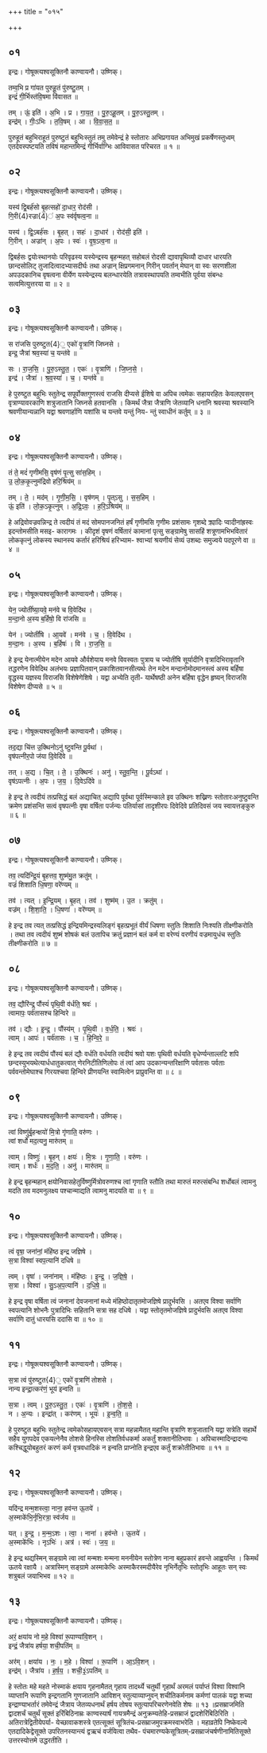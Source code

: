 +++
title = "०१५"

+++


## ०१
इन्द्रः। गोषूक्त्यश्वसूक्तिनौ काण्वायनौ। उष्णिक्।

तम्व॒भि प्र गा॑यत पुरुहू॒तं पु॑रुष्टु॒तम् ।  
इन्द्रं॑ गी॒र्भिस्त॑वि॒षमा वि॑वासत ॥

तम् । ऊं॒ इति॑ । अ॒भि । प्र । गा॒य॒त॒ । पु॒रु॒ऽहू॒तम् । पु॒रु॒ऽस्तु॒तम् ।  
इन्द्र॑म् । गीः॒ऽभिः । त॒वि॒षम् । आ । वि॒वा॒स॒त॒ ॥

पुरुहूतं बहुभिराहूतं पुरुष्टुतं बहुभिःस्तुतं तमु तमेवेन्द्रं हे स्तोतारः अभिप्रगायत अभिमुखं प्रकर्षेणस्तुध्वम् एतदेवस्पष्टयति तविषं महान्तमिन्द्रं गीर्भिर्वाग्भिः आविवासत परिचरत ॥ १ ॥

## ०२
इन्द्रः। गोषूक्त्यश्वसूक्तिनौ काण्वायनौ। उष्णिक्।

यस्य॑ द्वि॒बर्ह॑सो बृ॒हत्सहो॑ दा॒धार॒ रोद॑सी ।  
गि॒री{4}रज्रा{4}॑ अ॒पः स्व॑र्वृषत्व॒ना ॥

यस्य॑ । द्वि॒ऽबर्ह॑सः । बृ॒हत् । सहः॑ । दा॒धार॑ । रोद॑सी॒ इति॑ ।  
गि॒रीन् । अज्रा॑न् । अ॒पः । स्वः॑ । वृ॒ष॒ऽत्व॒ना ॥

द्विबर्हसः द्वयोःस्थानयोः परिवृढस्य यस्येन्द्रस्य बृहन्महत् सहोबलं रोदसी द्यावापृथिव्यौ दाधार धारयति छान्दसोलिट् तुजादित्वादभ्यासदीर्घः तथा अज्रान् क्षिप्रगमनान् गिरीन् पवर्तान् मेघान् वा स्वः सरणशीला अपउदकानिच वृषत्वना वीर्येण यस्येन्द्रस्य बलन्धारयेति तत्रावस्थापयति तम्वभीति पूर्वया संबन्धः सत्वमित्युत्तरया वा ॥ २ ॥

## ०३
इन्द्रः। गोषूक्त्यश्वसूक्तिनौ काण्वायनौ। उष्णिक्।

स रा॑जसि पुरुष्टुत{4}॒ एको॑ वृ॒त्राणि॑ जिघ्नसे ।  
इन्द्र॒ जैत्रा॑ श्रव॒स्या॑ च॒ यन्त॑वे ॥

सः । रा॒ज॒सि॒ । पु॒रु॒ऽस्तु॒त॒ । एकः॑ । वृ॒त्राणि॑ । जि॒घ्न॒से॒ ।  
इन्द्र॑ । जैत्रा॑ । श्र॒व॒स्या॑ । च॒ । यन्त॑वे ॥

हे पुरुष्टुत बहुभिः स्तुतेन्द्र सपूर्वोक्तगुणस्त्वं राजसि दीप्यसे ईशिषे वा अपिच त्वमेकः सहायरहितः केवलएवसन् वृत्राण्यावरकाणि शत्रुजातानि जिघ्नसे हतवानसि । किमर्थं जैत्रा जैत्राणि जेतव्यानि धनानि श्रवस्या श्रवस्यानि श्रवणीयान्यन्नानि यद्वा श्रवणार्हाणि यशांसि च यन्तवे यन्तुं निय- न्तुं स्वाधीनं कर्तुम् ॥ ३ ॥

## ०४
इन्द्रः। गोषूक्त्यश्वसूक्तिनौ काण्वायनौ। उष्णिक्।

तं ते॒ मदं॑ गृणीमसि॒ वृष॑णं पृ॒त्सु सा॑स॒हिम् ।  
उ॒ लो॒क॒कृ॒त्नुम॑द्रिवो हरि॒श्रिय॑म् ॥

तम् । ते॒ । मद॑म् । गृ॒णी॒म॒सि॒ । वृष॑णम् । पृ॒त्ऽसु । स॒स॒हिम् ।  
ऊं॒ इति॑ । लो॒क॒ऽकृ॒त्नुम् । अ॒द्रि॒ऽवः॒ । ह॒रि॒ऽश्रिय॑म् ॥

हे अद्रिवोवज्रवन्निन्द्र ते त्वदीयं तं मदं सोमपानजनितं हर्षं गृणीमसि गृणीमः प्रशंसामः गृशब्दे क्र्यादिः प्वादीनांह्रस्वः इदन्तोमसीति मसइ- कारागमः । कीदृशं वृषणं वर्षितारं कामानां पृत्सु सङ्ग्रामेषु सासहिं शत्रूणामभिभवितारं लोककृत्नुं लोकस्य स्थानस्य कर्तारं हरिश्रियं हरिभ्याम- श्वाभ्यां श्रयणीयं सेव्यं उशब्दः समुज्वये पदपूरणे वा ॥ ४ ॥

## ०५
इन्द्रः। गोषूक्त्यश्वसूक्तिनौ काण्वायनौ। उष्णिक्।

येन॒ ज्योतीं॑ष्या॒यवे॒ मन॑वे च वि॒वेदि॑थ ।  
म॒न्दा॒नो अ॒स्य ब॒र्हिषो॒ वि रा॑जसि ॥

येन॑ । ज्योतीं॑षि । आ॒यवे॑ । मन॑वे । च॒ । वि॒वेदि॑थ ।  
म॒न्दा॒नः । अ॒स्य । ब॒र्हिषः॑ । वि । रा॒ज॒सि॒ ॥

हे इन्द्र येनात्मीयेन मदेन आयवे और्वशेयाय मनवे विवस्वतः पुत्राय च ज्योतींषि सूर्यादीनि वृत्रादिभिरावृतानि तद्धरणेन विवेदिथ अलंभयः प्रज्ञापितवान् प्रकाशितवानसीत्यर्थः तेन मदेन मन्दानोमोदमानस्त्वं अस्य बर्हिषा वृद्धस्य यज्ञस्य विराजसि विशेषेणेशिषे । यद्वा अभ्येति तृती- यार्थेषष्ठी अनेन बर्हिषा वृद्धेन हृष्यन् विराजसि विशेषेण दीप्यसे ॥ ५ ॥

## ०६
इन्द्रः। गोषूक्त्यश्वसूक्तिनौ काण्वायनौ। उष्णिक्।

तद॒द्या चि॑त्त उ॒क्थिनोऽनु॑ ष्टुवन्ति पू॒र्वथा॑ ।  
वृष॑पत्नीर॒पो ज॑या दि॒वेदि॑वे ॥

तत् । अ॒द्य । चि॒त् । ते॒ । उ॒क्थिनः॑ । अनु॑ । स्तु॒व॒न्ति॒ । पू॒र्वऽथा॑ ।  
वृष॑ऽपत्नीः । अ॒पः । ज॒य॒ । दि॒वेऽदि॑वे ॥

हे इन्द्र ते त्वदीयं तत्प्रसिद्धं बलं अद्याचित् अद्यापि पूर्वथा पूर्वस्मिन्काले इव उक्थिनः शख्निणः स्तोतारःअनुष्टुवन्ति क्रमेण प्रशंसन्ति सत्वं वृषपत्नीः वृषा वर्षिता पर्जन्यः पतिर्यासां तादृशीरपः दिवेदिवे प्रतिदिवसं जय स्वायत्तङ्कुरु ॥ ६ ॥

## ०७
इन्द्रः। गोषूक्त्यश्वसूक्तिनौ काण्वायनौ। उष्णिक्।

तव॒ त्यदि॑न्द्रि॒यं बृ॒हत्तव॒ शुष्म॑मु॒त क्रतु॑म् ।  
वज्रं॑ शिशाति धि॒षणा॒ वरे॑ण्यम् ॥

तव॑ । त्यत् । इ॒न्द्रि॒यम् । बृ॒हत् । तव॑ । शुष्म॑म् । उ॒त । क्रतु॑म् ।  
वज्र॑म् । शि॒शा॒ति॒ । धि॒षणा॑ । वरे॑ण्यम् ॥

हे इन्द्र तव त्यत् तत्प्रसिद्धं इन्द्रियमिन्द्रस्यलिङ्गं बृहत्प्रभूतं वीर्यं धिषणा स्तुतिः शिशाति निःश्यति तीक्ष्णीकरोति । तथा तव त्वदीयं शुष्मं शोषकं बलं उतापिच क्रतुं प्रज्ञानं बलं कर्म वा वरेण्यं वरणीयं वज्रमायुधंच स्तुतिः तीक्ष्णीकरोति ॥ ७ ॥

## ०८
इन्द्रः। गोषूक्त्यश्वसूक्तिनौ काण्वायनौ। उष्णिक्।

तव॒ द्यौरि॑न्द्र॒ पौंस्यं॑ पृथि॒वी व॑र्धति॒ श्रवः॑ ।  
त्वामापः॒ पर्व॑तासश्च हिन्विरे ॥

तव॑ । द्यौः । इ॒न्द्र॒ । पौंस्य॑म् । पृ॒थि॒वी । व॒र्ध॒ति॒ । श्रवः॑ ।  
त्वाम् । आपः॑ । पर्व॑तासः । च॒ । हि॒न्वि॒रे॒ ॥

हे इन्द्र तव त्वदीयं पौंस्यं बलं द्यौः वर्धति वर्धयति त्वदीयं श्रवो यशः पृथिवी वर्धयति वृधेर्ण्यन्ताल्लटि शपि छन्दस्युभयथेत्यार्धधातुकत्वात् णेरनिटीतिणिलोपः तं त्वां आप उदकान्यन्तरिक्षाणि पर्वतासः पर्वताः पर्ववन्तोमेघाश्च गिरयश्चवा हिन्विरे प्रीणयन्ति स्वामित्वेन प्राप्रुवन्ति वा ॥ ८ ॥

## ०९
इन्द्रः। गोषूक्त्यश्वसूक्तिनौ काण्वायनौ। उष्णिक्।

त्वां विष्णु॑र्बृ॒हन्क्षयो॑ मि॒त्रो गृ॑णाति॒ वरु॑णः ।  
त्वां शर्धो॑ मद॒त्यनु॒ मारु॑तम् ॥

त्वाम् । विष्णुः॑ । बृ॒हन् । क्षयः॑ । मि॒त्रः । गृ॒णा॒ति॒ । वरु॑णः ।  
त्वाम् । शर्धः॑ । म॒द॒ति॒ । अनु॑ । मारु॑तम् ॥

हे इन्द्र बृहन्महान् क्षयोनिवासहेतुर्विष्णुर्मित्रोवरुणश्च त्वां गृणाति स्तौति तथा मारुतं मरुत्संबन्धि शर्धोबलं त्वामनु मदति तव मदमनुलक्ष्य पश्चान्माद्यति त्वामनु मादयति वा ॥ ९ ॥

## १०
इन्द्रः। गोषूक्त्यश्वसूक्तिनौ काण्वायनौ। उष्णिक्।

त्वं वृषा॒ जना॑नां॒ मंहि॑ष्ठ इन्द्र जज्ञिषे ।  
स॒त्रा विश्वा॑ स्वप॒त्यानि॑ दधिषे ॥

त्वम् । वृषा॑ । जना॑नाम् । मंहि॑ष्ठः । इ॒न्द्र॒ । ज॒ज्ञि॒षे॒ ।  
स॒त्रा । विश्वा॑ । सु॒ऽअ॒प॒त्यानि॑ । द॒धि॒षे॒ ॥

हे इन्द्र वृषा वर्षिता त्वं जनानां देवजनानां मध्ये मंहिष्ठोदातृतमोजज्ञिषे प्रादुर्भवसि । अतएव विश्वा सर्वाणि स्वपत्यानि शोभनैः पुत्रादिभिः सहितानि सत्रा सह दधिषे । यद्वा स्तोतृतमोजज्ञिषे प्रादुर्भवसि अतएव विश्वा सर्वाणि दातुं धारयसि ददासि वा ॥ १० ॥

## ११
इन्द्रः। गोषूक्त्यश्वसूक्तिनौ काण्वायनौ। उष्णिक्।

स॒त्रा त्वं पु॑रुष्टुत{4}॒ एको॑ वृ॒त्राणि॑ तोशसे ।  
नान्य इन्द्रा॒त्कर॑णं॒ भूय॑ इन्वति ॥

स॒त्रा । त्वम् । पु॒रु॒ऽस्तु॒त॒ । एकः॑ । वृ॒त्राणि॑ । तो॒श॒से॒ ।  
न । अ॒न्यः । इन्द्रा॑त् । कर॑णम् । भूयः॑ । इ॒न्व॒ति॒ ॥

हे पुरुष्टुत बहुभिः स्तुतेन्द्र त्वमेकोसहायएवसन् सत्रा महन्नामैतत् महान्ति वृत्राणि शत्रुजातानि यद्वा सत्रेति सहार्थे सहैव युगपदेव एकयत्नेनैव तोशसे हिनस्सि तोशतिर्वधकर्मा अकर्तुं शक्तानीतिभावः । अपिचास्मादिन्द्रादन्यः कश्चिद्धूयोबहुतरं करणं कर्म वृत्रवधादिकं न इन्वति प्राप्नोति इन्द्रएव कर्तुं शक्रोतीतिभावः ॥ ११ ॥

## १२
इन्द्रः। गोषूक्त्यश्वसूक्तिनौ काण्वायनौ। उष्णिक्।

यदि॑न्द्र मन्म॒शस्त्वा॒ नाना॒ हव॑न्त ऊ॒तये॑ ।  
अ॒स्माके॑भि॒र्नृभि॒रत्रा॒ स्व॑र्जय ॥

यत् । इ॒न्द्र॒ । म॒न्म॒ऽशः । त्वा॒ । नाना॑ । हव॑न्ते । ऊ॒तये॑ ।  
अ॒स्माके॑भिः । नृऽभिः॑ । अत्र॑ । स्वः॑ । ज॒य॒ ॥

हे इन्द्र थद्यस्मिन् सङ्ग्रामे त्वा त्वां मन्मशः मन्मना मननीयेन स्तोत्रेण नाना बहुप्रकारं हवन्ते आह्वयन्ति । किमर्थं ऊतये रक्षायै । अत्रास्मिन् सङ्ग्रामे अस्माकेभिः अस्माकैरस्मदीयैरेव नृभिर्नेतृभिः स्तोतृभिः आहूतः सन् स्वः शत्रुबलं जयाभिभव ॥ १२ ॥

## १३
इन्द्रः। गोषूक्त्यश्वसूक्तिनौ काण्वायनौ। उष्णिक्।

अरं॒ क्षया॑य नो म॒हे विश्वा॑ रू॒पाण्या॑वि॒शन् ।  
इन्द्रं॒ जैत्रा॑य हर्षया॒ शची॒पति॑म् ॥

अर॑म् । क्षया॑य । नः॒ । म॒हे । विश्वा॑ । रू॒पाणि॑ । आ॒ऽवि॒शन् ।  
इन्द्र॑म् । जैत्रा॑य । ह॒र्ष॒य॒ । शची॒३॒॑ऽपति॑म् ॥

हे स्तोतः महे महते नोस्माकं क्षयाय गृहनामैतत् गृहाय तादर्थ्ये चतुर्थी गृहार्थं अरमलं पर्याप्तं विश्वा विश्वानि व्याप्तानि रूपाणि इन्द्रगतानि गुणजातानि आविशन् स्तुत्याव्याप्नुवन् शचीतिकर्मनाम कर्मणां पालकं यद्वा शच्या इन्द्राण्याभर्तारं तमेवेन्द्रं जैत्राय जेतव्यधनार्थं हर्षय तोषय स्तुत्यापरिचरणेनवेति शेषः ॥ १३ ॥प्रसम्राजमिति द्वादशर्चं चतुर्थं सूक्तं इरिंबिठिनाम्रः काण्वस्यार्षं गायत्रमैन्द्रं अनुक्रम्यतेहि-प्रसम्राजं द्वादशेरिंबिठिरिति । अतिरात्रेद्वितीयेपर्या- येच्छावाकशस्त्रे एतत्सूक्तं सूत्रितंच-प्रसम्राजमुपक्रमस्वाभरेति । महाव्रतेपि निष्केवल्ये एतदादिकेद्वेसूक्ते उपरितनस्यान्त्यं द्वऋचं वर्जयित्वा तथैव- पंचमारण्यकेसूत्रितम्-प्रसम्राजंचर्षणीनामितिसूक्ते उत्तरस्योत्तमे उद्धरतीति ।
